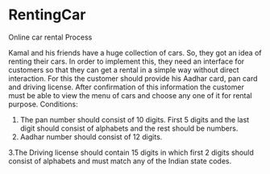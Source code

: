 # RentingCar
Online car rental Process

Kamal and his friends have a huge collection of cars. So, they got an idea of renting their cars. In order to implement this, they need an interface for customers so that they can get a rental in a simple way without direct interaction. For this the customer should provide his Aadhar card, pan card and driving license. After confirmation of this information the customer must be able to view the menu of cars and choose any one of it for rental purpose. Conditions: 
1. The pan number should consist of 10 digits. First 5 digits and the last digit should consist of alphabets and the rest should be numbers. 
2. Aadhar number should consist of 12 digits. 

3.The Driving license should contain 15 digits in which first 2 digits should consist of alphabets and must match any of the Indian state codes.
